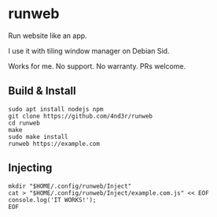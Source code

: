 # runweb

Run website like an app.

I use it with tiling window manager on Debian Sid.

Works for me. No support. No warranty. PRs welcome.

## Build & Install

```
sudo apt install nodejs npm
git clone https://github.com/4nd3r/runweb
cd runweb
make
sudo make install
runweb https://example.com
```

## Injecting

```
mkdir "$HOME/.config/runweb/Inject"
cat > "$HOME/.config/runweb/Inject/example.com.js" << EOF
console.log('IT WORKS!');
EOF
```
